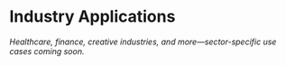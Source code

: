 # Industry Applications

_Healthcare, finance, creative industries, and more—sector-specific use cases coming soon._ 